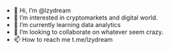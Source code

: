 - 👋 Hi, I’m @lzydream
- 👀 I’m interested in cryptomarkets and digital world.
- 🌱 I’m currently learning data analytics
- 💞️ I’m looking to collaborate on whatever seem crazy.
- 📫 How to reach me t.me/lzydream

<!---
lzydream/lzydream is a ✨ special ✨ repository because its `README.md` (this file) appears on your GitHub profile.
You can click the Preview link to take a look at your changes.
--->
